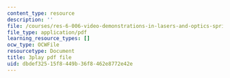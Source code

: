 ```yaml
---
content_type: resource
description: ''
file: /courses/res-6-006-video-demonstrations-in-lasers-and-optics-spring-2008/dbdef32515f8449b36f8462e8772e42e_YNueJ1Al-CI.pdf
file_type: application/pdf
learning_resource_types: []
ocw_type: OCWFile
resourcetype: Document
title: 3play pdf file
uid: dbdef325-15f8-449b-36f8-462e8772e42e
---
```

